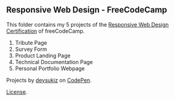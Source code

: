 Responsive Web Design - FreeCodeCamp
-------------------------------------------
This folder contains my 5 projects of the [Responsive Web Design Certification](https://www.freecodecamp.org/learn/responsive-web-design/) of freeCodeCamp.

1. Tribute Page
2. Survey Form
3. Product Landing Page
4. Technical Documentation Page
5. Personal Portfolio Webpage

Projects by [deysukiz](https://codepen.io/deysukiz) on [CodePen](https://codepen.io).

[License](https://codepen.io/deysukiz/pen/BapzBxa/license).
